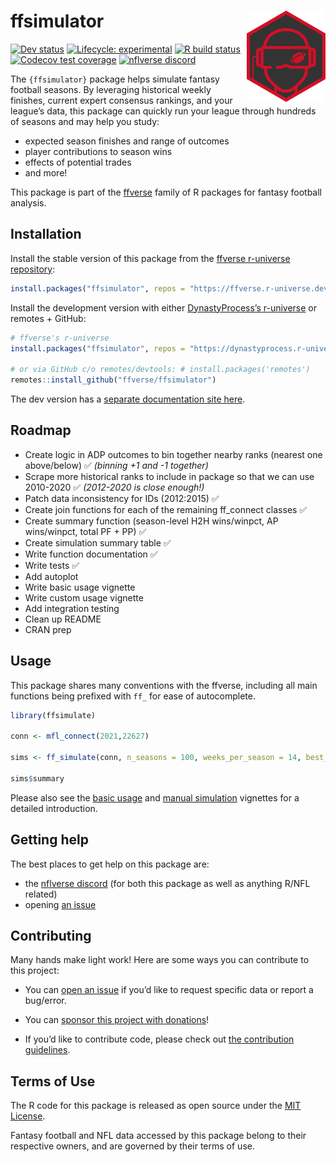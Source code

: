 
<!-- README.md is generated from README.Rmd. Please edit that file -->

# ffsimulator <a href='#'><img src="man/figures/logo.png" align="right" width="25%" min-width="120px"/></a>

<!-- badges: start -->
<!-- [![CRAN status](https://img.shields.io/cran/v/ffsimulator?style=flat-square&logo=R&label=CRAN)](https://CRAN.R-project.org/package=ffsimulator)  -->

[![Dev
status](https://img.shields.io/github/r-package/v/ffverse/ffsimulator/main?label=dev%20version&style=flat-square&logo=github)](https://ffsimulator.ffverse.com/)
[![Lifecycle:
experimental](https://img.shields.io/badge/lifecycle-experimental-orange.svg?style=flat-square)](https://lifecycle.r-lib.org/articles/stages.html)
[![R build
status](https://img.shields.io/github/workflow/status/ffverse/ffsimulator/R-CMD-check?label=R%20check&style=flat-square&logo=github)](https://github.com/ffverse/ffsimulator/actions)
[![Codecov test
coverage](https://img.shields.io/codecov/c/github/ffverse/ffsimulator?label=codecov&style=flat-square&logo=codecov)](https://codecov.io/gh/ffverse/ffsimulator?branch=main)
[![nflverse
discord](https://img.shields.io/discord/591914197219016707.svg?color=5865F2&label=nflverse%20discord&logo=discord&logoColor=5865F2&style=flat-square)](https://discord.com/invite/5Er2FBnnQa)

<!-- badges: end -->

The `{ffsimulator}` package helps simulate fantasy football seasons. By
leveraging historical weekly finishes, current expert consensus
rankings, and your league’s data, this package can quickly run your
league through hundreds of seasons and may help you study:

-   expected season finishes and range of outcomes
-   player contributions to season wins
-   effects of potential trades
-   and more!

This package is part of the [ffverse](https://ffverse.com) family of R
packages for fantasy football analysis.

## Installation

Install the stable version of this package from the [ffverse r-universe
repository](https://ffverse.r-universe.dev):

``` r
install.packages("ffsimulator", repos = "https://ffverse.r-universe.dev")
```

Install the development version with either [DynastyProcess’s
r-universe](https://dynastyprocess.r-universe.dev) or remotes + GitHub:

``` r
# ffverse's r-universe
install.packages("ffsimulator", repos = "https://dynastyprocess.r-universe.dev")

# or via GitHub c/o remotes/devtools: # install.packages('remotes')
remotes::install_github("ffverse/ffsimulator")
```

The dev version has a [separate documentation site
here](https://ffsimulator.ffverse.com/dev/).

## Roadmap

-   Create logic in ADP outcomes to bin together nearby ranks (nearest
    one above/below) ✅ *(binning +1 and -1 together)*
-   Scrape more historical ranks to include in package so that we can
    use 2010-2020 ✅ *(2012-2020 is close enough!)*
-   Patch data inconsistency for IDs (2012:2015) ✅
-   Create join functions for each of the remaining ff\_connect classes
    ✅
-   Create summary function (season-level H2H wins/winpct, AP
    wins/winpct, total PF + PP) ✅
-   Create simulation summary table ✅
-   Write function documentation ✅
-   Write tests ✅
-   Add autoplot
-   Write basic usage vignette
-   Write custom usage vignette
-   Add integration testing
-   Clean up README
-   CRAN prep

## Usage

This package shares many conventions with the ffverse, including all
main functions being prefixed with `ff_` for ease of autocomplete.

``` r
library(ffsimulate)

conn <- mfl_connect(2021,22627)

sims <- ff_simulate(conn, n_seasons = 100, weeks_per_season = 14, best_ball = FALSE)

sims$summary
```

Please also see the [basic
usage](https://ffsimulator.ffverse.com/articles/basic.html) and [manual
simulation](https://ffsimulator.ffverse.com/articles/manual.html)
vignettes for a detailed introduction.

## Getting help

The best places to get help on this package are:

-   the [nflverse discord](https://discord.com/invite/5Er2FBnnQa) (for
    both this package as well as anything R/NFL related)
-   opening [an
    issue](https://github.com/dynastyprocess/ffsimulator/issues/new/choose)

## Contributing

Many hands make light work! Here are some ways you can contribute to
this project:

-   You can [open an
    issue](https://github.com/dynastyprocess/ffsimulator/issues/new/choose)
    if you’d like to request specific data or report a bug/error.

-   You can [sponsor this project with
    donations](https://github.com/sponsors/tanho63)!

-   If you’d like to contribute code, please check out [the contribution
    guidelines](https://ffsimulator.ffverse.com/CONTRIBUTING.html).

## Terms of Use

The R code for this package is released as open source under the [MIT
License](https://ffsimulator.ffverse.com/LICENSE.html).

Fantasy football and NFL data accessed by this package belong to their
respective owners, and are governed by their terms of use.
